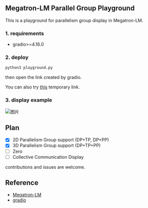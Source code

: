 ## Megatron-LM Parallel Group Playground

This is a playground for parallelism group display in Megatron-LM.

### 1. requirements

- gradio>=4.16.0

### 2. deploy

```python
python3 playground.py
```

then open the link created by gradio.


You can also try [this](https://f1afaf41093e453206.gradio.live) temporary link.

### 3. display example

![图片](https://github.com/BBuf/megatron-lm-parallel-group-playground/assets/35585791/2475ed38-8931-4a3b-82d8-eff92f2d7497)


## Plan
- [x] 2D Parallelism Group support (DP+TP, DP+PP)
- [x] 3D Parallelism Group support (DP+TP+PP)
- [ ] Zero
- [ ] Collective Communication Display

contributions and issues are welcome.

## Reference

- [Megatron-LM](https://github.com/NVIDIA/Megatron-LM)
- [gradio](https://github.com/gradio-app/gradio)

